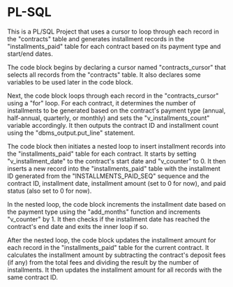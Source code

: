 # PL-SQL

This is a PL/SQL Project  that uses a cursor to loop through each record in the "contracts" table and generates installment records 
in the "installments_paid" table for each contract based on its payment type and start/end dates.

The code block begins by declaring a cursor named "contracts_cursor" that selects all records from the "contracts" table. It also declares some variables 
to be used later in the code block.

Next, the code block loops through each record in the "contracts_cursor" using a "for" loop. For each contract,
it determines the number of installments to be generated based on the contract's payment type (annual, half-annual, quarterly, or monthly) 
and sets the "v_installments_count" variable accordingly. It then outputs the contract ID and installment count using the "dbms_output.put_line" statement.

The code block then initiates a nested loop to insert installment records into the "installments_paid" table for each contract.
It starts by setting "v_installment_date" to the contract's start date and "v_counter" to 0.
It then inserts a new record into the "installments_paid" table with the installment ID generated from the "INSTALLMENTS_PAID_SEQ" sequence
and the contract ID, installment date, installment amount (set to 0 for now), and paid status (also set to 0 for now).

In the nested loop, the code block increments the installment date based on the payment type using the "add_months" function and increments "v_counter" by 1.
It then checks if the installment date has reached the contract's end date and exits the inner loop if so.

After the nested loop, the code block updates the installment amount for each record in the "installments_paid" table for the current contract.
It calculates the installment amount by subtracting the contract's deposit fees (if any) from the total fees and dividing the result 
by the number of installments. It then updates the installment amount for all records with the same contract ID.
